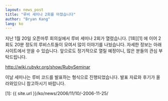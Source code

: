 ```yaml
---
layout: news_post
title: "루비 세미나 2회를 마쳤습니다"
author: "Bryan Kang"
lang: ko
---
```


지난 1월 20일 오픈마루 회의실에서 루비 세미나 2회가 열렸습니다. [1회][1] 에 이어 2회도 20분 정도의 루비스트들이
모여서 많이 이야기를 나눴습니다. 자세한 정보는 아래 사이트에서 얻을 수 있습니다. 앞으로도 정기적으로 열릴 예정이니, 많은
분들의 관심 부탁드립니다.

http://wiki.rubykr.org/show/RubySeminar

이날 세미나는 루비 코드를 발표하는 형식으로 진행되었습니다. 발표 자료와 후기가 올라와있으니 참고하시기 바랍니다.



[1]: {{ site.url }}/ko/news/2006/11/10/-2006-11-25/

